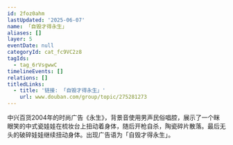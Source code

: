 ```yaml
---
id: 2foz0ahm
lastUpdated: '2025-06-07'
name: 「自毁才得永生」
aliases: []
layer: 5
eventDate: null
categoryId: cat_fc9VC2z8
tagIds:
  - tag_6rVsgwwC
timelineEvents: []
relations: []
titledLinks:
  - title: '链接: 「自毁才得永生」'
    url: www.douban.com/group/topic/275281273
---
```

中兴百货2004年的时尚广告《永生》，背景音使用男声民俗唱腔，展示了一个眯眼笑的中式瓷娃娃在梳妆台上扭动着身体，随后开枪自杀，陶瓷碎片散落。最后无头的破碎娃娃继续扭动身体。出现广告语为「自毁才得永生」。
